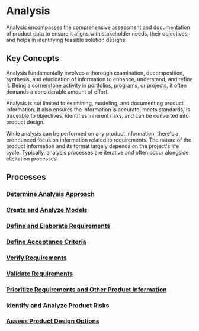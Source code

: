 # Analysis

Analysis encompasses the comprehensive assessment and documentation of product data to ensure it aligns with stakeholder needs, their objectives, and helps in identifying feasible solution designs.

## Key Concepts

Analysis fundamentally involves a thorough examination, decomposition, synthesis, and elucidation of information to enhance, understand, and refine it. Being a cornerstone activity in portfolios, programs, or projects, it often demands a considerable amount of effort.

Analysis is not limited to examining, modeling, and documenting product information. It also ensures the information is accurate, meets standards, is traceable to objectives, identifies inherent risks, and can be converted into product design.

While analysis can be performed on any product information, there's a pronounced focus on information related to requirements. The nature of the product information and its format largely depends on the project's life cycle. Typically, analysis processes are iterative and often occur alongside elicitation processes.

## Processes

### [Determine Analysis Approach](/content/gist/business-analysis/processes/determine-analysis-approach.md)

### [Create and Analyze Models](/content/gist/business-analysis/processes/create-and-analyze-models.md)

### [Define and Elaborate Requirements](/content/gist/business-analysis/processes/define-and-elaborate-requirements.md)

### [Define Acceptance Criteria](/content/gist/business-analysis/processes/define-acceptance-criteria.md)

### [Verify Requirements](/content/gist/business-analysis/processes/verify-requirements.md)

### [Validate Requirements](/content/gist/business-analysis/processes/validate-requirements.md)

### [Prioritize Requirements and Other Product Information](/content/gist/business-analysis/processes/prioritize-requirements-and-other-product-information.md)

### [Identify and Analyze Product Risks](/content/gist/business-analysis/processes/identify-and-analyze-product-risks.md)

### [Assess Product Design Options](/content/gist/business-analysis/processes/assess-product-design-options.md)
